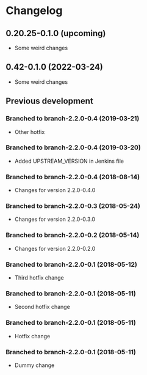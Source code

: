 # Changelog


## 0.20.25-0.1.0 (upcoming)

* Some weird changes

## 0.42-0.1.0 (2022-03-24)

* Some weird changes

## Previous development

### Branched to branch-2.2.0-0.4 (2019-03-21)

* Other hotfix

### Branched to branch-2.2.0-0.4 (2019-03-20)

* Added UPSTREAM_VERSION in Jenkins file

### Branched to branch-2.2.0-0.4 (2018-08-14)

* Changes for version 2.2.0-0.4.0

### Branched to branch-2.2.0-0.3 (2018-05-24)

* Changes for version 2.2.0-0.3.0

### Branched to branch-2.2.0-0.2 (2018-05-14)

* Changes for version 2.2.0-0.2.0

### Branched to branch-2.2.0-0.1 (2018-05-12)

* Third hotfix change

### Branched to branch-2.2.0-0.1 (2018-05-11)

* Second hotfix change

### Branched to branch-2.2.0-0.1 (2018-05-11)

* Hotfix change

### Branched to branch-2.2.0-0.1 (2018-05-11)

* Dummy change

